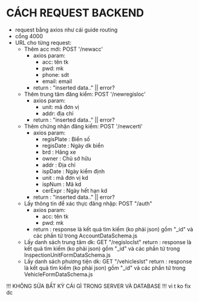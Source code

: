 # CÁCH REQUEST BACKEND

- request bằng axios như cái guide routing
- cổng 4000
- URL cho từng request:
    + Thêm acc mới: POST '/newacc'
        * axios param:    
            - acc: tên tk
            - pwd: mk
            - phone: sdt
            - email: email
        * return : "inserted data.." || error?
    + Thêm trung tâm đăng kiểm: POST '/newregisloc'
        * axios param:    
            - unit: mã đơn vị
            - addr: địa chỉ
        * return : "inserted data.." || error?
    + Thêm chứng nhận đăng kiểm: POST '/newcerti'
        * axios param:    
            - regisPlate  : Biển số
            - regisDate   : Ngày dk biển
            - brd         : Hãng xe
            - owner       : Chủ sở hữu
            - addr        : Địa chỉ
            - ispDate     : Ngày kiểm định
            - unit        : mã đơn vị kd
            - ispNum      : Mã kd
            - cerExpr     : Ngày hết hạn kd
        * return : "inserted data.." || error?
    + Lấy thông tin để xác thực đăng nhập: POST "/auth"
        * axios param:    
            - acc: tên tk
            - pwd: mk
        * return : response là kết quả tìm kiếm (ko phải json) gồm "_id" và các phần tử trong AccountDataSchema.js
    + Lấy danh sách trung tâm dk: GET "/regisloclst"
        return : response là kết quả tìm kiếm (ko phải json) gồm "_id" và các phần tử trong InspectionUnitFormDataSchema.js
    + Lấy danh sách phương tiện dk: GET "/vehicleslst"
        return : response là kết quả tìm kiếm (ko phải json) gồm "_id" và các phần tử trong VehicleFormDataSchema.js
     
!!! KHÔNG SỬA BẤT KỲ CÁI GÌ TRONG SERVER VÀ DATABASE !!!
vì t ko fix dc
